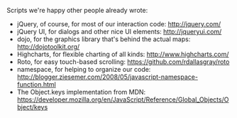 Scripts we're happy other people already wrote:

* jQuery, of course, for most of our interaction code: http://jquery.com/
* jQuery UI, for dialogs and other nice UI elements: http://jqueryui.com/
* dojo, for the graphics library that's behind the actual maps: http://dojotoolkit.org/
* Highcharts, for flexible charting of all kinds: http://www.highcharts.com/
* Roto, for easy touch-based scrolling: https://github.com/rdallasgray/roto
* namespace, for helping to organize our code: http://blogger.ziesemer.com/2008/05/javascript-namespace-function.html
* The Object.keys implementation from MDN: https://developer.mozilla.org/en/JavaScript/Reference/Global_Objects/Object/keys

